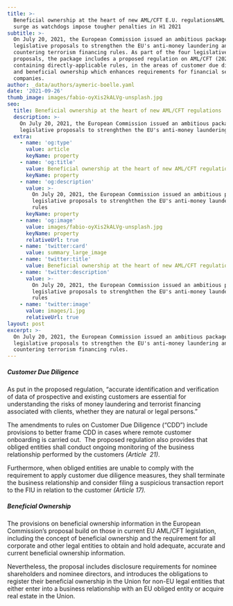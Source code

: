 ```yaml
---
title: >-
  Beneficial ownership at the heart of new AML/CFT E.U. regulationsAML fines
  surge as watchdogs impose tougher penalties in H1 2021
subtitle: >-
  On July 20, 2021, the European Commission issued an ambitious package of
  legislative proposals to strengthen the EU's anti-money laundering and
  countering terrorism financing rules. As part of the four legislative
  proposals, the package includes a proposed regulation on AML/CFT (2021/0239),
  containing directly-applicable rules, in the areas of customer due diligence
  and beneficial ownership which enhances requirements for financial services
  companies.
author: _data/authors/aymeric-boelle.yaml
date: '2021-09-26'
thumb_image: images/fabio-oyXis2kALVg-unsplash.jpg
seo:
  title: Beneficial ownership at the heart of new AML/CFT regulations
  description: >-
    On July 20, 2021, the European Commission issued an ambitious package of
    legislative proposals to strenghthen the EU's anti-money laundering rules
  extra:
    - name: 'og:type'
      value: article
      keyName: property
    - name: 'og:title'
      value: Beneficial ownership at the heart of new AML/CFT regulations
      keyName: property
    - name: 'og:description'
      value: >-
        On July 20, 2021, the European Commission issued an ambitious package of
        legislative proposals to strenghthen the EU's anti-money laundering
        rules
      keyName: property
    - name: 'og:image'
      value: images/fabio-oyXis2kALVg-unsplash.jpg
      keyName: property
      relativeUrl: true
    - name: 'twitter:card'
      value: summary_large_image
    - name: 'twitter:title'
      value: Beneficial ownership at the heart of new AML/CFT regulations
    - name: 'twitter:description'
      value: >-
        On July 20, 2021, the European Commission issued an ambitious package of
        legislative proposals to strenghthen the EU's anti-money laundering
        rules
    - name: 'twitter:image'
      value: images/1.jpg
      relativeUrl: true
layout: post
excerpt: >-
  On July 20, 2021, the European Commission issued an ambitious package of
  legislative proposals to strengthen the EU's anti-money laundering and
  countering terrorism financing rules. 
---
```

##### Customer Due Diligence

As put in the proposed regulation, “accurate identification and verification of data of prospective and existing customers are essential for understanding the risks of money laundering and terrorist financing associated with clients, whether they are natural or legal persons.”

The amendments to rules on Customer Due Diligence (“CDD”) include provisions to better frame CDD in cases where remote customer onboarding is carried out.  The proposed regulation also provides that obliged entities shall conduct ongoing monitoring of the business relationship performed by the customers *(Article  21)*.

Furthermore, when obliged entities are unable to comply with the requirement to apply customer due diligence measures, they shall terminate the business relationship and consider filing a suspicious transaction report to the FIU in relation to the customer *(Article 17).* 

##### Beneficial Ownership

The provisions on beneficial ownership information in the European Commission’s proposal build on those in current EU AML/CFT legislation, including the concept of beneficial ownership and the requirement for all corporate and other legal entities to obtain and hold adequate, accurate and current beneficial ownership information. 

Nevertheless, the proposal includes disclosure requirements for nominee shareholders and nominee directors, and introduces the obligations to register their beneficial ownership in the Union for non-EU legal entities that either enter into a business relationship with an EU obliged entity or acquire real estate in the Union.
